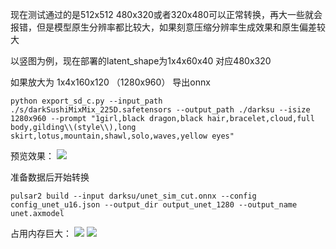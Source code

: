 现在测试通过的是512x512 480x320或者320x480可以正常转换，再大一些就会报错，但是模型原生分辨率都比较大，如果刻意压缩分辨率生成效果和原生偏差较大

以竖图为例，现在部署的latent_shape为1x4x60x40 对应480x320

如果放大为 1x4x160x120 （1280x960）
导出onnx
```
python export_sd_c.py --input_path ./s/darkSushiMixMix_225D.safetensors --output_path ./darksu --isize 1280x960 --prompt "1girl,black dragon,black hair,bracelet,cloud,full body,gilding\\(style\\),long skirt,lotus,mountain,shawl,solo,waves,yellow eyes"
```

预览效果：
![](test.jpg)


准备数据后开始转换
```
pulsar2 build --input darksu/unet_sim_cut.onnx --config config_unet_u16.json --output_dir output_unet_1280 --output_name unet.axmodel
```
占用内存巨大：
![](Pasted%20image%2020251013180308.png)
![](Pasted%20image%2020251013180521.png)
